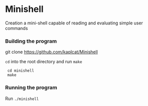 # Minishell
Creation a mini-shell capable of reading and evaluating simple user commands

### Building the program

git clone https://github.com/kaplcat/Minishell

`cd` into the root directory and run `make`

     cd minishell
     make

### Running the program

Run `./minishell`
